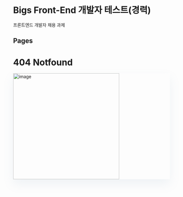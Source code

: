 # Bigs Front-End 개발자 테스트(경력)
프론트엔드 개발자 채용 과제

## Pages
# 404 Notfound
<div style="box-shadow: 0px 15px 32px 0px rgba(112, 144, 176, 0.1);">
  <img width="341" alt="image" src="https://github.com/user-attachments/assets/fe6a9d58-2d3d-4a56-9720-ebe24761d915"  />
</div>

